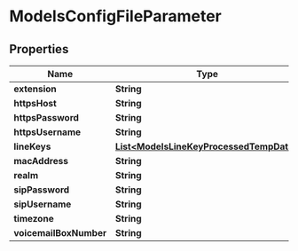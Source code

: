 

# ModelsConfigFileParameter

## Properties

Name | Type | Description | Notes
------------ | ------------- | ------------- | -------------
**extension** | **String** |  |  [optional]
**httpsHost** | **String** |  |  [optional]
**httpsPassword** | **String** |  |  [optional]
**httpsUsername** | **String** |  |  [optional]
**lineKeys** | [**List&lt;ModelsLineKeyProcessedTempData&gt;**](ModelsLineKeyProcessedTempData.md) |  |  [optional]
**macAddress** | **String** |  |  [optional]
**realm** | **String** |  |  [optional]
**sipPassword** | **String** |  |  [optional]
**sipUsername** | **String** |  |  [optional]
**timezone** | **String** |  |  [optional]
**voicemailBoxNumber** | **String** |  |  [optional]




